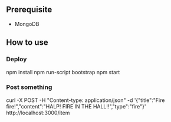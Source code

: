 ## Prerequisite

- MongoDB

## How to use

### Deploy

npm install
npm run-script bootstrap
npm start

### Post something

curl -X POST -H "Content-type: application/json" -d '{"title":"Fire fire!","content":"HALP! FIRE IN THE HALL!!","type":"fire"}' http://localhost:3000/item


